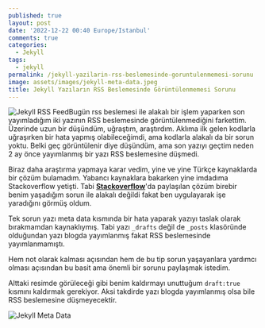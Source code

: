 ```yaml
---
published: true
layout: post
date: '2022-12-22 00:40 Europe/Istanbul'
comments: true
categories:
  - Jekyll
tags:
  - jekyll
permalink: /jekyll-yazilarin-rss-beslemesinde-goruntulenmemesi-sorunu
image: assets/images/jekyll-meta-data.jpeg
title: Jekyll Yazıların RSS Beslemesinde Görüntülenmemesi Sorunu
---
```

![Jekyll RSS Feed]({{site.baseurl}}/assets/images/jekyll-rss-feed.png)Bugün rss beslemesi ile alakalı bir işlem yaparken son yayımladığım iki yazının RSS beslemesinde görüntülenmediğini farkettim. Üzerinde uzun bir düşündüm, uğraştım, araştırdım. Aklıma ilk gelen kodlarla uğraşırken bir hata yapmış olabileceğimdi, ama kodlarla alakalı da bir sorun yoktu. Belki geç görüntülenir diye düşündüm, ama son yazıyı geçtim neden 2 ay önce yayımlanmış bir yazı RSS beslemesine düşmedi. 

Biraz daha araştırma yapmaya karar vedim, yine ve yine Türkçe kaynaklarda bir çözüm bulamadım. Yabancı kaynaklara bakarken yine imdadıma Stackoverflow yetişti. Tabi **[Stackoverflow](https://stackoverflow.com/posts/30625045/revisions)**'da paylaşılan çözüm birebir benim yaşadığım sorun ile alakalı değildi fakat ben uygulayarak işe yaradığını görmüş oldum.

Tek sorun yazı meta data kısmında bir hata yaparak yazıyı taslak olarak bırakmamdan kaynaklıymış. Tabi yazı `_drafts` değil de `_posts` klasöründe olduğundan yazı blogda yayımlanmış fakat RSS beslemesinde yayımlanmamıştı. 

Hem not olarak kalması açısından hem de bu tip sorun yaşayanlara yardımcı olması açısından bu basit ama önemli bir sorunu paylaşmak istedim.

Alttaki resimde görüleceği gibi benim kaldırmayı unuttuğum `draft:true` kısmını kaldırmak gerekiyor. Aksi takdirde yazı blogda yayımlanmış olsa bile RSS beslemesine düşmeyecektir.

![Jekyll Meta Data]({{site.baseurl}}/assets/images/jekyll-meta-data.jpeg)

